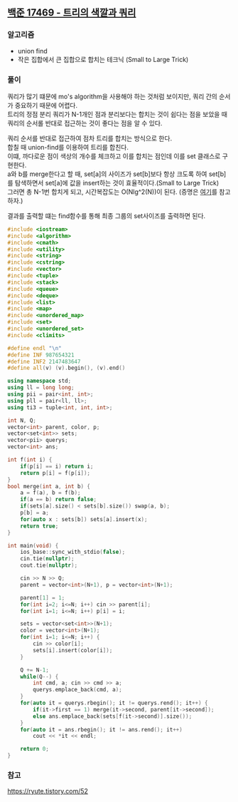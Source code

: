 ## [백준 17469 - 트리의 색깔과 쿼리](https://www.acmicpc.net/problem/17469)

### 알고리즘
- union find
- 작은 집합에서 큰 집합으로 합치는 테크닉 (Small to Large Trick)

### 풀이
쿼리가 많기 떄문에 mo's algorithm을 사용해야 하는 것처럼 보이지만, 쿼리 간의 순서가 중요하기 때문에 어렵다.  
트리의 정점 분리 쿼리가 N-1개인 점과 분리보다는 합치는 것이 쉽다는 점을 보았을 때 쿼리의 순서롤 반대로 접근하는 것이 좋다는 점을 알 수 있다.  

쿼리 순서를 반대로 접근하여 점차 트리를 합치는 방식으로 한다.  
합칠 때 union-find를 이용하여 트리를 합친다.  
이떄, 까다로운 점이 색상의 개수를 체크하고 이를 합치는 점인데 이를 set 클래스로 구현한다.  
a와 b를 merge한다고 할 때, set[a]의 사이즈가 set[b]보다 항상 크도록 하여 set[b]를 탐색하면서 set[a]에 값을 insert하는 것이 효율적이다.(Small to Large Trick)  
그러면 총 N-1번 합치게 되고, 시간복잡도는 O(Nlg^2(N))이 된다. (증명은 [여기](https://ryute.tistory.com/52)를 참고하자.)

결과를 출력할 떄는 find함수를 통해 최종 그룹의 set사이즈를 출력하면 된다.

```c++
#include <iostream>
#include <algorithm>
#include <cmath>
#include <utility>
#include <string>
#include <cstring>
#include <vector>
#include <tuple>
#include <stack>
#include <queue>
#include <deque>
#include <list>
#include <map>
#include <unordered_map>
#include <set>
#include <unordered_set>
#include <climits>

#define endl "\n"
#define INF 987654321
#define INF2 2147483647
#define all(v) (v).begin(), (v).end()

using namespace std;
using ll = long long;
using pii = pair<int, int>;
using pll = pair<ll, ll>;
using ti3 = tuple<int, int, int>;

int N, Q;
vector<int> parent, color, p;
vector<set<int>> sets;
vector<pii> querys;
vector<int> ans;

int f(int i) {
    if(p[i] == i) return i;
    return p[i] = f(p[i]);
}
bool merge(int a, int b) {
    a = f(a), b = f(b);
    if(a == b) return false;
    if(sets[a].size() < sets[b].size()) swap(a, b);
    p[b] = a;
    for(auto x : sets[b]) sets[a].insert(x);
    return true;
}

int main(void) {
    ios_base::sync_with_stdio(false);
    cin.tie(nullptr);
    cout.tie(nullptr);

    cin >> N >> Q;
    parent = vector<int>(N+1), p = vector<int>(N+1);

    parent[1] = 1;
    for(int i=2; i<=N; i++) cin >> parent[i];
    for(int i=1; i<=N; i++) p[i] = i;

    sets = vector<set<int>>(N+1);
    color = vector<int>(N+1);
    for(int i=1; i<=N; i++) {
        cin >> color[i];
        sets[i].insert(color[i]);
    }

    Q += N-1;
    while(Q--) {
        int cmd, a; cin >> cmd >> a;
        querys.emplace_back(cmd, a);
    }
    for(auto it = querys.rbegin(); it != querys.rend(); it++) {
        if(it->first == 1) merge(it->second, parent[it->second]);
        else ans.emplace_back(sets[f(it->second)].size());
    }
    for(auto it = ans.rbegin(); it != ans.rend(); it++)
        cout << *it << endl;

    return 0;
}
```

### 참고
https://ryute.tistory.com/52